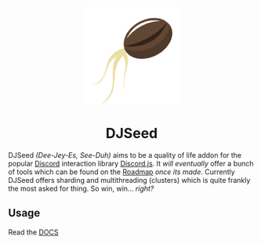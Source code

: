 <p align="center">
  <img src="./docs/static/img/logo.png" width=200>
</p>

<h1 align="center">DJSeed</h1>

DJSeed *(Dee-Jey-Es, See-Duh)* aims to be a quality of life addon for the popular
[Discord](https://discord.com/) interaction library [Discord.js](https://discord.js.org/#/).
It *will eventually* offer a bunch of tools which can be found on the [Roadmap](/docs/starting) *once its made*.
Currently DJSeed offers sharding and multithreading (clusters) which is quite frankly the most asked for thing.
So win, win... *right?*

## Usage
Read the [DOCS](/)

